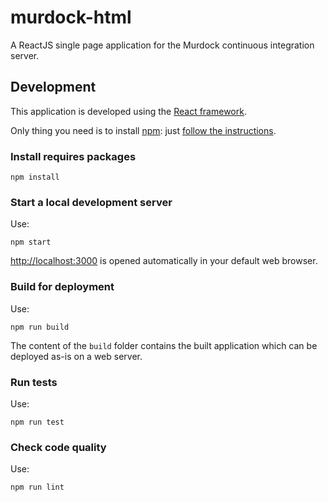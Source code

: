 # murdock-html

A ReactJS single page application for the Murdock continuous integration server.

## Development

This application is developed using the [React framework](https://reactjs.org).

Only thing you need is to install [npm](https://npmjs.com): just
[follow the instructions](https://www.npmjs.com/get-npm).

### Install requires packages

```
npm install
```

### Start a local development server

Use:

```
npm start
```

[http://localhost:3000](http://localhost:3000) is opened automatically in your
default web browser.

### Build for deployment

Use:

```
npm run build
```

The content of the `build` folder contains the built application which can be
deployed as-is on a web server.

### Run tests

Use:

```
npm run test
```

### Check code quality

Use:

```
npm run lint
```
